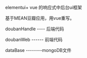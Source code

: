 ﻿elementui+ vue 的响应式中后台ui框架

基于MEAN豆瓣应用，用vue重写。

doubanHandle   ---- 后端代码

doubanWeb   ------ 前端代码

dataBase      --------mongoDB文件
